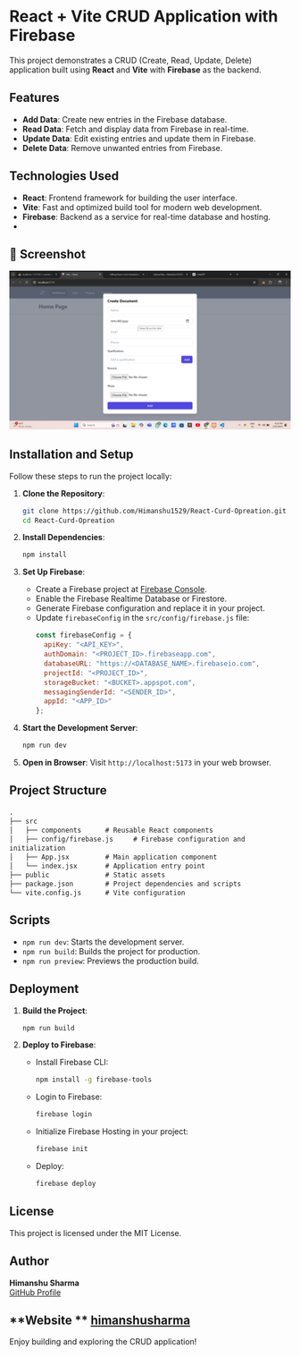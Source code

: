 # React + Vite CRUD Application with Firebase

This project demonstrates a CRUD (Create, Read, Update, Delete) application built using **React** and **Vite** with **Firebase** as the backend.

## Features
- **Add Data**: Create new entries in the Firebase database.
- **Read Data**: Fetch and display data from Firebase in real-time.
- **Update Data**: Edit existing entries and update them in Firebase.
- **Delete Data**: Remove unwanted entries from Firebase.

## Technologies Used
- **React**: Frontend framework for building the user interface.
- **Vite**: Fast and optimized build tool for modern web development.
- **Firebase**: Backend as a service for real-time database and hosting.
- 
## 📸 Screenshot
![Screenshot](https://github.com/Himanshu1529/React-Curd-Opreation/blob/main/Screenshot%202025-01-22%20215829.png) 

## Installation and Setup

Follow these steps to run the project locally:

1. **Clone the Repository**:
   ```bash
   git clone https://github.com/Himanshu1529/React-Curd-Opreation.git
   cd React-Curd-Opreation
   ```

2. **Install Dependencies**:
   ```bash
   npm install
   ```

3. **Set Up Firebase**:
   - Create a Firebase project at [Firebase Console](https://console.firebase.google.com/).
   - Enable the Firebase Realtime Database or Firestore.
   - Generate Firebase configuration and replace it in your project.
   - Update `firebaseConfig` in the `src/config/firebase.js` file:
     ```javascript
     const firebaseConfig = {
       apiKey: "<API_KEY>",
       authDomain: "<PROJECT_ID>.firebaseapp.com",
       databaseURL: "https://<DATABASE_NAME>.firebaseio.com",
       projectId: "<PROJECT_ID>",
       storageBucket: "<BUCKET>.appspot.com",
       messagingSenderId: "<SENDER_ID>",
       appId: "<APP_ID>"
     };
     ```

4. **Start the Development Server**:
   ```bash
   npm run dev
   ```

5. **Open in Browser**:
   Visit `http://localhost:5173` in your web browser.

## Project Structure
```
.
├── src
│   ├── components      # Reusable React components
│   ├── config/firebase.js     # Firebase configuration and initialization
│   ├── App.jsx         # Main application component
│   └── index.jsx       # Application entry point
├── public              # Static assets
├── package.json        # Project dependencies and scripts
└── vite.config.js      # Vite configuration
```

## Scripts
- `npm run dev`: Starts the development server.
- `npm run build`: Builds the project for production.
- `npm run preview`: Previews the production build.

## Deployment

1. **Build the Project**:
   ```bash
   npm run build
   ```

2. **Deploy to Firebase**:
   - Install Firebase CLI:
     ```bash
     npm install -g firebase-tools
     ```
   - Login to Firebase:
     ```bash
     firebase login
     ```
   - Initialize Firebase Hosting in your project:
     ```bash
     firebase init
     ```
   - Deploy:
     ```bash
     firebase deploy
     ```

## License
This project is licensed under the MIT License.

## Author
**Himanshu Sharma**  
[GitHub Profile](https://github.com/Himanshu1529)

**Website **
[himanshusharma](https://himanshusharma01.vercel.app)
---

Enjoy building and exploring the CRUD application!

